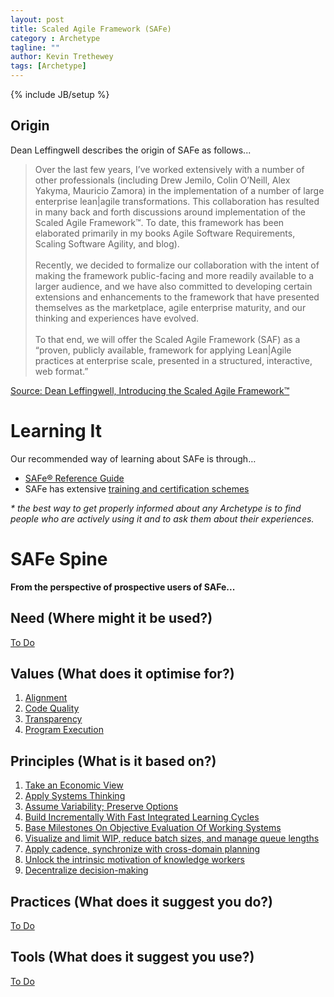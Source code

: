 ```yaml
---
layout: post
title: Scaled Agile Framework (SAFe)
category : Archetype
tagline: ""
author: Kevin Trethewey
tags: [Archetype]
---
```

{% include JB/setup %}

## Origin
Dean Leffingwell describes the origin of SAFe as follows...

>Over the last few years, I’ve worked extensively with a number of other professionals (including Drew Jemilo, Colin O’Neill, Alex Yakyma, Mauricio Zamora) in the implementation of a number of large enterprise lean|agile transformations. This collaboration has resulted in many back and forth discussions around implementation of the Scaled Agile Framework™. To date, this framework has been elaborated primarily in my books Agile Software Requirements, Scaling Software Agility, and blog).<br><br>Recently, we decided to formalize our collaboration with the intent of making the framework public-facing and more readily available to a larger audience, and we have also committed to developing certain extensions and enhancements to the framework that have presented themselves as the marketplace, agile enterprise maturity, and our thinking and experiences have evolved.<br><br>To that end, we will offer the Scaled Agile Framework (SAF) as a “proven, publicly available, framework for applying Lean|Agile practices at enterprise
 scale, presented in a structured, interactive, web format.”

[Source: Dean Leffingwell, Introducing the Scaled Agile Framework™](http://scalingsoftwareagilityblog.com/introducing-the-scaled-agile-framework/)

# Learning It
Our recommended way of learning about SAFe is through…

* [SAFe® Reference Guide](http://www.scaledagile.com/reference-guide/)
* SAFe has extensive [training and certification schemes](http://www.scaledagile.com/which-course/)

*&#42; the best way to get properly informed about any Archetype is to find people who are actively using it and to ask them about their experiences.*

# SAFe Spine 
**From the perspective of prospective users of SAFe...**

## Need (Where might it be used?)
[To Do](/explanation/TODO)

## Values (What does it optimise for?)
1. [Alignment](/value/Alignment)
1. [Code Quality](/value/CodeQuality)
1. [Transparency](/value/Transparency)
1. [Program Execution](/value/ProgramExecution)
 
## Principles (What is it based on?)
1. [Take an Economic View](/principle/TakeAnEconomicView)
1. [Apply Systems Thinking](/principle/ApplySystemsThinking)
1. [Assume Variability; Preserve Options](/principle/AssumeVariabilityPreserveOptions)
1. [Build Incrementally With Fast Integrated Learning Cycles](/principle/BuildIncrementallyWithFastIntegratedLearningCycles)
1. [Base Milestones On Objective Evaluation Of Working Systems](/principle/BaseMilestonesOnObjectiveEvaluationOfWorkingSystems)
1. [Visualize and limit WIP, reduce batch sizes, and manage queue lengths](/principle/VisualizeAndLimitWIPReduceBatchSizesAndManageQueueLengths) 
1. [Apply cadence, synchronize with cross-domain planning](/principle/ApplyCadenceSynchronizeWithCrossDomainPlanning)
1. [Unlock the intrinsic motivation of knowledge workers](/principle/UnlockTheIntrinsicMotivationOfKnowledgeWorkers)
1. [Decentralize decision-making](/principle/DecentralizeDecisionMaking)

## Practices (What does it suggest you do?)
[To Do](/explanation/TODO)

## Tools (What does it suggest you use?)
[To Do](/explanation/TODO)